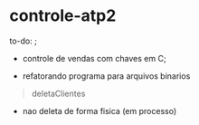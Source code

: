 # controle-atp2
to-do: ;
- controle de vendas com chaves em C;

- refatorando programa para arquivos binarios

> deletaClientes
- nao deleta de forma fisica (em processo)


